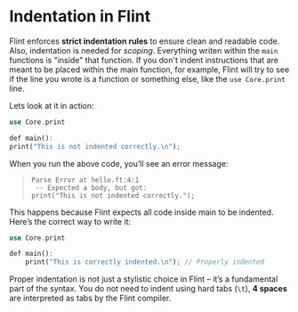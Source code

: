 # Indentation in Flint

Flint enforces **strict indentation rules** to ensure clean and readable code. Also, indentation is needed for _scoping_. Everything writen within the `main` functions is "inside" that function. If you don't indent instructions that are meant to be placed within the main function, for example, Flint will try to see if the line you wrote is a function or something else, like the `use Core.print` line.

Lets look at it in action:

```rs
use Core.print

def main():
print("This is not indented correctly.\n");
```

When you run the above code, you’ll see an error message:

> ```
> Parse Error at hello.ft:4:1
>  -- Expected a body, but got:
> print("This is not indented correctly.");
> ```

This happens because Flint expects all code inside main to be indented. Here’s the correct way to write it:

```rs
use Core.print

def main():
	print("This is correctly indented.\n"); // Properly indented
```

Proper indentation is not just a stylistic choice in Flint – it’s a fundamental part of the syntax. You do not need to indent using hard tabs (`\t`), **4 spaces** are interpreted as tabs by the Flint compiler.

